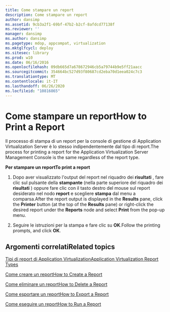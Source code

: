 ```yaml
---
title: Come stampare un report
description: Come stampare un report
author: dansimp
ms.assetid: 9cb3a2f1-69bf-47b2-b2cf-8afdcd77138f
ms.reviewer: ''
manager: dansimp
ms.author: dansimp
ms.pagetype: mdop, appcompat, virtualization
ms.mktglfcycl: deploy
ms.sitesec: library
ms.prod: w10
ms.date: 06/16/2016
ms.openlocfilehash: 09db665d7a678672946cb5a79744b9e5ff21aacc
ms.sourcegitcommit: 354664bc527d93f80687cd2eba70d1eea024c7c3
ms.translationtype: MT
ms.contentlocale: it-IT
ms.lasthandoff: 06/26/2020
ms.locfileid: "10816865"
---
```

# <span data-ttu-id="e598c-103">Come stampare un report</span><span class="sxs-lookup"><span data-stu-id="e598c-103">How to Print a Report</span></span>


<span data-ttu-id="e598c-104">Il processo di stampa di un report per la console di gestione di Application Virtualization Server è lo stesso indipendentemente dal tipo di report.</span><span class="sxs-lookup"><span data-stu-id="e598c-104">The process for printing a report for the Application Virtualization Server Management Console is the same regardless of the report type.</span></span>

**<span data-ttu-id="e598c-105">Per stampare un report</span><span class="sxs-lookup"><span data-stu-id="e598c-105">To print a report</span></span>**

1.  <span data-ttu-id="e598c-106">Dopo aver visualizzato l'output del report nel riquadro dei **risultati** , fare clic sul pulsante della **stampante** (nella parte superiore del riquadro dei **risultati** ) oppure fare clic con il tasto destro del mouse sul report desiderato nel nodo **report** e scegliere **stampa** dal menu a comparsa.</span><span class="sxs-lookup"><span data-stu-id="e598c-106">After the report output is displayed in the **Results** pane, click the **Printer** button (at the top of the **Results** pane) or right-click the desired report under the **Reports** node and select **Print** from the pop-up menu.</span></span>

2.  <span data-ttu-id="e598c-107">Seguire le istruzioni per la stampa e fare clic su **OK**.</span><span class="sxs-lookup"><span data-stu-id="e598c-107">Follow the printing prompts, and click **OK**.</span></span>

## <span data-ttu-id="e598c-108">Argomenti correlati</span><span class="sxs-lookup"><span data-stu-id="e598c-108">Related topics</span></span>


[<span data-ttu-id="e598c-109">Tipi di report di Application Virtualization</span><span class="sxs-lookup"><span data-stu-id="e598c-109">Application Virtualization Report Types</span></span>](application-virtualization-report-types.md)

[<span data-ttu-id="e598c-110">Come creare un report</span><span class="sxs-lookup"><span data-stu-id="e598c-110">How to Create a Report</span></span>](how-to-create-a-reportserver.md)

[<span data-ttu-id="e598c-111">Come eliminare un report</span><span class="sxs-lookup"><span data-stu-id="e598c-111">How to Delete a Report</span></span>](how-to-delete-a-reportserver.md)

[<span data-ttu-id="e598c-112">Come esportare un report</span><span class="sxs-lookup"><span data-stu-id="e598c-112">How to Export a Report</span></span>](how-to-export-a-reportserver.md)

[<span data-ttu-id="e598c-113">Come eseguire un report</span><span class="sxs-lookup"><span data-stu-id="e598c-113">How to Run a Report</span></span>](how-to-run-a-reportserver.md)

 

 





